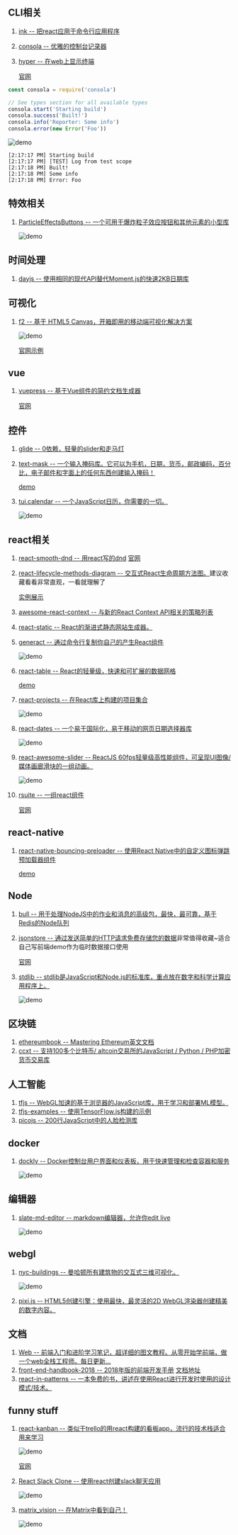## CLI相关
1. [ink -- 把react应用于命令行应用程序](https://github.com/vadimdemedes/ink)
2. [consola -- 优雅的控制台记录器](https://github.com/nuxt/consola)
3. [hyper -- 在web上显示终端](https://github.com/zeit/hyper)
    
    [官网](https://hyper.is/)
```js
const consola = require('consola')

// See types section for all available types
consola.start('Starting build')
consola.success('Built!')
consola.info('Reporter: Some info')
consola.error(new Error('Foo'))
```
![demo](https://github.com/nuxt/consola/raw/master/assets/screen1.png)
```
[2:17:17 PM] Starting build
[2:17:17 PM] [TEST] Log from test scope
[2:17:18 PM] Built!
[2:17:18 PM] Some info
[2:17:18 PM] Error: Foo
```
## 特效相关
1. [ParticleEffectsButtons -- 一个可用于爆炸粒子效应按钮和其他元素的小型库](https://github.com/codrops/ParticleEffectsButtons)

    ![demo](https://camo.githubusercontent.com/6558dc99dce463dac80ac1075355eaa2b37177ee/68747470733a2f2f74796d70616e75732e6e65742f636f64726f70732f77702d636f6e74656e742f75706c6f6164732f323031382f30342f7061727469636c65656666656374735f66656174757265642e6a7067)
## 时间处理
1. [dayjs -- 使用相同的现代API替代Moment.js的快速2KB日期库](https://github.com/xx45/dayjs)
## 可视化
1. [f2 -- 基于 HTML5 Canvas，开箱即用的移动端可视化解决方案](https://github.com/antvis/f2)

    ![demo](https://camo.githubusercontent.com/57a735f3893b242fa749dc2748c2b46a92a8f107/68747470733a2f2f67772e616c697061796f626a656374732e636f6d2f7a6f732f726d73706f7274616c2f764e424e49477643694977714c7761596a5755792e706e67)
    
    [官网示例](https://antv.alipay.com/zh-cn/f2/3.x/demo/index.html)
## vue
1. [vuepress -- 基于Vue组件的简约文档生成器](https://github.com/vuejs/vuepress)    
    
    [官网](https://vuepress.vuejs.org/)
## 控件
1. [glide -- 0依赖，轻量的slider和走马灯](https://github.com/glidejs/glide)
2. [text-mask -- 一个输入掩码库。它可以为手机，日期，货币，邮政编码，百分比，电子邮件和字面上的任何东西创建输入掩码！](https://github.com/text-mask/text-mask)
    
    [demo](https://text-mask.github.io/text-mask/)
3. [tui.calendar -- 一个JavaScript日历，你需要的一切。](https://github.com/nhnent/tui.calendar)
    
    ![demo](https://user-images.githubusercontent.com/26706716/38919146-bc596f28-432a-11e8-8bbd-b561911067c7.gif)
## react相关
1. [react-smooth-dnd -- 用react写的dnd](https://github.com/kutlugsahin/react-smooth-dnd)
    [官网](https://kutlugsahin.github.io/smooth-dnd-demo/)
2. [react-lifecycle-methods-diagram -- 交互式React生命周期方法图。](https://github.com/wojtekmaj/react-lifecycle-methods-diagram)建议收藏看看非常直观，一看就理解了
    
    [实例展示](http://projects.wojtekmaj.pl/react-lifecycle-methods-diagram/)
3. [awesome-react-context -- 与新的React Context API相关的策略列表](https://github.com/diegohaz/awesome-react-context)
4. [react-static -- React的渐进式静态网站生成器。](https://github.com/nozzle/react-static)
5. [generact -- 通过命令行复制你自己的产生React组件](https://github.com/diegohaz/generact)
    
    ![demo](https://user-images.githubusercontent.com/3068563/27687316-bb5bd832-5cac-11e7-9761-c489e5a3a9f0.gif)
6. [react-table --  React的轻量级，快速和可扩展的数据网格](https://github.com/react-tools/react-table)

    [demo](https://react-table.js.org/#/story/simple-table)
7. [react-projects -- 在React库上构建的项目集合](https://github.com/ajayns/react-projects)
    
    ![demo](https://camo.githubusercontent.com/3fb5af147b1a6b896122acda4cd10ab36615bbd1/68747470733a2f2f6d656469612e67697068792e636f6d2f6d656469612f6c30485568684174623836765941486b592f67697068792e676966)
8. [react-dates -- 一个易于国际化，易于移动的网页日期选择器库](https://github.com/airbnb/react-dates)
    
    ![demo](https://raw.githubusercontent.com/airbnb/react-dates/master/react-dates-demo.gif)
9. [react-awesome-slider -- ReactJS 60fps轻量级高性能组件，可呈现UI图像/媒体画廊滑块的一组动画。](https://github.com/rcaferati/react-awesome-slider)

    ![demo](https://github.com/rcaferati/react-awesome-slider/raw/master/demo/public/images/demo-bojack-mobile.gif)
10. [rsuite -- 一组react组件](https://github.com/rsuite/rsuite)
    
    [官网](https://rsuitejs.com)
## react-native
1. [react-native-bouncing-preloader -- 使用React Native中的自定义图标弹跳预加载器组件](https://github.com/sonnylazuardi/react-native-bouncing-preloader)
    
    [demo](https://github.com/sonnylazuardi/react-native-bouncing-preloader/raw/master/bouncingpreloader.gif)
## Node
1. [bull -- 用于处理NodeJS中的作业和消息的高级包，最快，最可靠，基于Redis的Node队列](https://github.com/OptimalBits/bull)
2. [jsonstore -- 通过发送简单的HTTP请求免费存储您的数据](https://github.com/bluzi/jsonstore)非常值得收藏~适合自己写前端demo作为临时数据接口使用
    
    [官网](https://www.jsonstore.io/)
3. [stdlib -- stdlib是JavaScript和Node.js的标准库，重点放在数字和科学计算应用程序上。](https://github.com/stdlib-js/stdlib)

    ![demo](https://camo.githubusercontent.com/603be274fc41ee39a4095b7c349016f85ee31945/68747470733a2f2f63646e2e7261776769742e636f6d2f7374646c69622d6a732f7374646c69622f323033383339333533626337343239376665363431323037323730663739313764326264613536302f646f63732f6173736574732f726561646d652f626173655f7370656369616c5f6d6174682e706e67)
## 区块链
1. [ethereumbook -- Mastering Ethereum英文文档](https://github.com/ethereumbook/ethereumbook)
2. [ccxt -- 支持100多个比特币/ altcoin交易所的JavaScript / Python / PHP加密货币交易库](https://github.com/ccxt/ccxt)
## 人工智能
1. [tfjs -- WebGL加速的基于浏览器的JavaScript库，用于学习和部署ML模型。](https://github.com/tensorflow/tfjs)
2. [tfjs-examples -- 使用TensorFlow.js构建的示例](https://github.com/tensorflow/tfjs-examples)
3. [picojs -- 200行JavaScript中的人脸检测库](https://github.com/tehnokv/picojs)
## docker
1. [dockly -- Docker控制台用户界面和仪表板，用于快速管理和检查容器和服务](https://github.com/lirantal/dockly)

    ![demo](https://cloud.githubusercontent.com/assets/316371/25682867/c5212216-3027-11e7-8f36-72d38516d2af.gif)
## 编辑器
1. [slate-md-editor -- markdown编辑器，允许你edit live](https://github.com/Canner/slate-md-editor)
    
    ![demo](https://camo.githubusercontent.com/bc834753864f7caa28eac31ec8df3d2edbeb56c4/68747470733a2f2f692e696d6775722e636f6d2f654c4f43766c752e676966)
## webgl
1. [nyc-buildings -- 曼哈顿所有建筑物的交互式三维可视化。](https://github.com/rolyatmax/nyc-buildings)
    
    ![demo](https://github.com/rolyatmax/nyc-buildings/raw/master/img/all-the-buildings.png)
2. [pixi.js -- HTML5创建引擎：使用最快，最灵活的2D WebGL渲染器创建精美的数字内容。](https://github.com/pixijs/pixi.js)
## 文档
1. [Web -- 前端入门和进阶学习笔记，超详细的图文教程。从零开始学前端，做一个web全栈工程师。每日更新...](https://github.com/smyhvae/Web)
2. [front-end-handbook-2018 -- 2018年版的前端开发手册](https://github.com/FrontendMasters/front-end-handbook-2018)
    [文档地址](https://frontendmasters.com/books/front-end-handbook/2018/)
3. [react-in-patterns -- 一本免费的书，讲述在使用React进行开发时使用的设计模式/技术。](https://github.com/krasimir/react-in-patterns)
## funny stuff
1. [react-kanban -- 类似于trello的用react构建的看板app，流行的技术栈适合用来学习](https://github.com/yogaboll/react-kanban)
    
    ![demo](https://github.com/yogaboll/react-kanban/raw/master/example.gif)
    
    [官网](https://www.reactkanban.com)
2. [React Slack Clone -- 使用react创建slack聊天应用](https://github.com/pusher/react-slack-clone)
    
    ![demo](https://user-images.githubusercontent.com/1457604/35891289-687ad6ec-0b9b-11e8-99cc-ffbad31a017e.gif)
3. [matrix_vision -- 在Matrix中看到自己！](https://github.com/emilyxxie/matrix_vision)
    
    ![demo](https://github.com/emilyxxie/matrix_vision/raw/master/matrix_preview_2.gif)
        